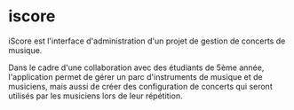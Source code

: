 iscore
======

iScore est l'interface d'administration d'un projet de gestion de concerts de musique.

Dans le cadre d'une collaboration avec des étudiants de 5ème année, l'application permet de gérer un parc d'instruments de musique et de musiciens, mais aussi de créer des configuration de concerts qui seront utilisés par les musiciens lors de leur répétition. 
